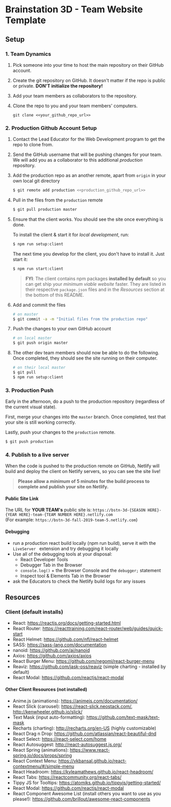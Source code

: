 # Brainstation 3D - Team Website Template

## Setup
### 1. Team Dynamics

1. Pick someone into your time to host the main repository on their GitHub account.

2. Create the git repository on GitHub. It doesn't matter if the repo is public or private. **DON'T initialize the repository!**

3. Add your team members as collaborators to the repository.

4. Clone the repo to you and your team members' computers. 

   `git clone <<your_github_repo_url>>`

### 2. Production Github Account Setup

1. Contact the Lead Educator for the Web Development program to get the repo to clone from.

2. Send the GitHub username that will be pushing changes for your team. We will add you as a collaborator to this additional *production* repository.

3. Add the production repo as an another remote, apart from `origin` in your own local git directory

    ```bash
    $ git remote add production <<production_github_repo_url>>
    ```

4. Pull in the files from the `production` remote

    ```bash
    $ git pull production master
    ```

5. Ensure that the client works. You should see the site once everything is done.  

    To install the client & start it for *local development*, run:
    ```bash
    $ npm run setup:client
    ```

    The next time you develop for the client, you don't have to install it. Just start it:
    ```bash
    $ npm run start:client
    ```

    > **FYI**: The client contains npm packages **installed by default** so you can get ship your *minimum viable website* faster. They are listed in their respective `package.json` files and in the *Resources* section at the bottom of this README.

6. Add and commit the files

   ```bash
   # on master
   $ git commit -a -m "Initial files from the production repo"
   ```

7. Push the changes to your own GitHub account

   ```bash
   # on local master
   $ git push origin master
   ```

8. The other dev team members should now be able to do the following. Once completed, they should see the site running on their computer.

   ```bash
   # on their local master
   $ git pull
   $ npm run setup:client
   ```


### 3. Production Push

Early in the afternoon, do a push to the production repository (regardless of the current visual state).

First, merge your changes into the `master` branch. Once completed, test that your site is still working correctly. 

Lastly, push your changes to the `production` remote.

```bash
$ git push production
```

### 4. Publish to a live server
When the code is pushed to the production remote on GitHub, Netlify will build and deploy the client on Netlify servers, so you can see the site live!

> **Please allow a _minimum_ of 5 minutes for the build process to complete and publish your site on Netlify.**

#### Public Site Link
The URL for **YOUR TEAM's** public site is: `https://bstn-3d-{SEASON HERE}-{YEAR HERE}-team-{TEAM NUMBER HERE}.netlify.com`  
(For example: `https://bstn-3d-fall-2019-team-5.netlify.com`)

#### Debugging
- run a production react build locally (npm run build), serve it with the `LiveServer ` extension and try debugging it locally
- Use all of the debugging tools at your disposal:
  - React Developer Tools
  - Debugger Tab in the Browser
  - `console.log()` + the Browser Console and the `debugger;` statement
  - Inspect tool & Elements Tab in the Browser
- ask the Educators to check the Netlify build logs for any issues

## Resources
### Client (default installs)
- React: https://reactjs.org/docs/getting-started.html
- React Router: https://reacttraining.com/react-router/web/guides/quick-start
- React Helmet: https://github.com/nfl/react-helmet
- SASS: https://sass-lang.com/documentation
- nanoid: https://github.com/ai/nanoid
- Axios: https://github.com/axios/axios
- React Burger Menu: https://github.com/negomi/react-burger-menu
- Reaviz: https://github.com/jask-oss/reaviz (simple charting - installed by default)
- React Modal: https://github.com/reactjs/react-modal


#### Other Client Resources (not installed)
- Anime.js (animations): https://animejs.com/documentation/
- React Slick (carousel): https://react-slick.neostack.com/, http://kenwheeler.github.io/slick/
- Text Mask (input auto-formatting): https://github.com/text-mask/text-mask
- Recharts (charting): http://recharts.org/en-US (highly customizable)
- React Drag n Drop: https://github.com/atlassian/react-beautiful-dnd
- React Select: https://react-select.com/home
- React Autosuggest: http://react-autosuggest.js.org/
- React Spring (animations): https://www.react-spring.io/docs/props/spring
- React Context Menu: https://vkbansal.github.io/react-contextmenu/#/simple-menu
- React Headroom: https://kyleamathews.github.io/react-headroom/
- React Tabs: https://reactcommunity.org/react-tabs/
- Tippy JS for Tooltips: https://atomiks.github.io/tippyjs/getting-started/
- React Modal: https://github.com/reactjs/react-modal
- React Component Awesome List (install others you want to use as you please!): https://github.com/brillout/awesome-react-components
